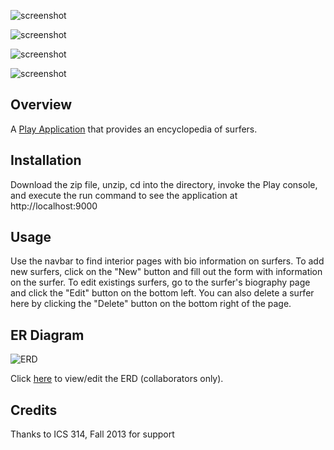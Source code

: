 ![screenshot](https://raw.github.com/aghalarp/surferpedia/dynamic/doc/surferpedia-docs-homepage.png)

![screenshot](https://raw.github.com/aghalarp/surferpedia/dynamic/doc/surferpedia-docs-newsurfer.png)

![screenshot](https://raw.github.com/aghalarp/surferpedia/dynamic/doc/surferpedia-docs-surferpage.png)

![screenshot](https://raw.github.com/aghalarp/surferpedia/dynamic/doc/surferpedia-docs-editsurfer.png)

Overview
--------

A [Play Application](http://www.playframework.com/) that provides an encyclopedia of surfers.

Installation
------------

Download the zip file, unzip, cd into the directory, invoke the Play console, and execute the run command to see the application at http://localhost:9000

Usage
-----

Use the navbar to find interior pages with bio information on surfers.
To add new surfers, click on the "New" button and fill out the form with information on the surfer.
To edit existings surfers, go to the surfer's biography page and click the "Edit" button on the bottom left. You can
also delete a surfer here by clicking the "Delete" button on the bottom right of the page.

ER Diagram
----------
![ERD](https://raw.github.com/aghalarp/surferpedia/master/doc/surferpedia-docs-erd.png)

Click [here](https://drive.google.com/file/d/0B8m7CP-fAjuDSXBET0JhbjhHQ00/edit?usp=sharing) to view/edit the ERD (collaborators only).

Credits
-------

Thanks to ICS 314, Fall 2013 for support
  


